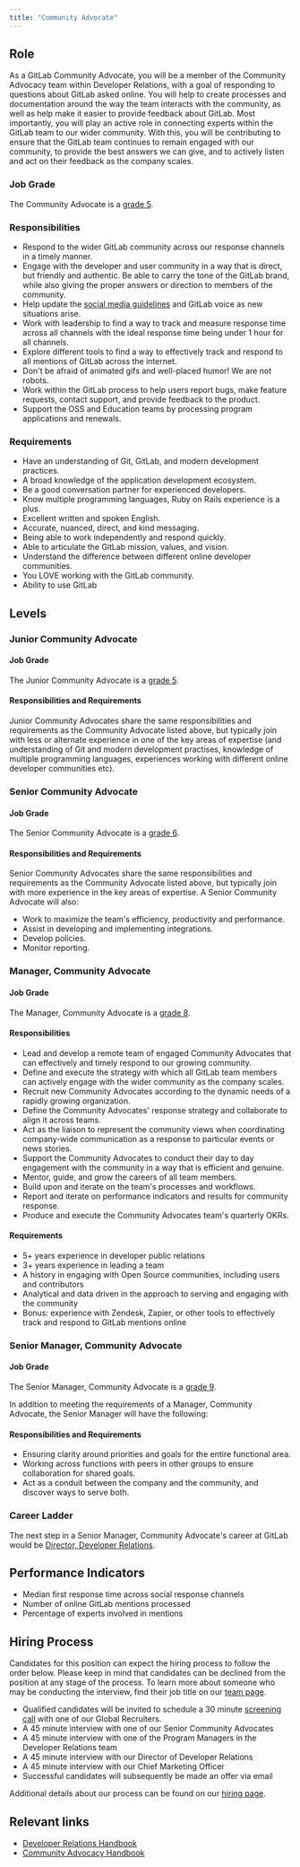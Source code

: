 ```yaml
---
title: "Community Advocate"
---
```


## Role

As a GitLab Community Advocate, you will be a member of the Community Advocacy team within Developer Relations, with a goal of responding to questions about GitLab asked online. You will help to create processes and documentation around the way the team interacts with the community, as well as help make it easier to provide feedback about GitLab. Most importantly, you will play an active role in connecting experts within the GitLab team to our wider community. With this, you will be contributing to ensure that the GitLab team continues to remain engaged with our community, to provide the best answers we can give, and to actively listen and act on their feedback as the company scales.

### Job Grade

The Community Advocate is a [grade 5](https://about.gitlab.com/handbook/total-rewards/compensation/compensation-calculator/#gitlab-job-grades).

### Responsibilities

- Respond to the wider GitLab community across our response channels in a timely manner.
- Engage with the developer and user community in a way that is direct, but friendly and authentic. Be able to carry the tone of the GitLab brand, while also giving the proper answers or direction to members of the community.
- Help update the [social media guidelines](https://about.gitlab.com/handbook/marketing/team-member-social-media-policy/) and GitLab voice as new situations arise.
- Work with leadership to find a way to track and measure response time across all channels with the ideal response time being under 1 hour for all channels.
- Explore different tools to find a way to effectively track and respond to all mentions of GitLab across the internet.
- Don't be afraid of animated gifs and well-placed humor! We are not robots.
- Work within the GitLab process to help users report bugs, make feature requests, contact support, and provide feedback to the product.
- Support the OSS and Education teams by processing program applications and renewals.

### Requirements

- Have an understanding of Git, GitLab, and modern development practices.
- A broad knowledge of the application development ecosystem.
- Be a good conversation partner for experienced developers.
- Know multiple programming languages, Ruby on Rails experience is a plus.
- Excellent written and spoken English.
- Accurate, nuanced, direct, and kind messaging.
- Being able to work independently and respond quickly.
- Able to articulate the GitLab mission, values, and vision.
- Understand the difference between different online developer communities.
- You LOVE working with the GitLab community.
- Ability to use GitLab

## Levels

### Junior Community Advocate

#### Job Grade

The Junior Community Advocate is a [grade 5](https://about.gitlab.com/handbook/total-rewards/compensation/compensation-calculator/#gitlab-job-grades).

#### Responsibilities and Requirements

Junior Community Advocates share the same responsibilities and requirements as the Community Advocate listed above, but typically join with less or alternate experience in one of the key areas of expertise (and understanding of Git and modern development practises, knowledge of multiple programming languages, experiences working with different online developer communities etc).


### Senior Community Advocate

#### Job Grade

The Senior Community Advocate is a [grade 6](https://about.gitlab.com/handbook/total-rewards/compensation/compensation-calculator/#gitlab-job-grades).

#### Responsibilities and Requirements

Senior Community Advocates share the same responsibilities and requirements as the Community Advocate listed above, but typically join with more experience in the key areas of expertise. A Senior Community Advocate will also:
- Work to maximize the team's efficiency, productivity and performance.
- Assist in developing and implementing integrations.
- Develop policies.
- Monitor reporting.

### Manager, Community Advocate

#### Job Grade

The Manager, Community Advocate is a [grade 8](https://about.gitlab.com/handbook/total-rewards/compensation/compensation-calculator/#gitlab-job-grades).

#### Responsibilities

- Lead and develop a remote team of engaged Community Advocates that can effectively and timely respond to our growing community.
- Define and execute the strategy with which all GitLab team members can actively engage with the wider community as the company scales.
- Recruit new Community Advocates according to the dynamic needs of a rapidly growing organization.
- Define the Community Advocates' response strategy and collaborate to align it across teams.
- Act as the liaison to represent the community views when coordinating company-wide communication as a response to particular events or news stories.
- Support the Community Advocates to conduct their day to day engagement with the community in a way that is efficient and genuine.
- Mentor, guide, and grow the careers of all team members.
- Build upon and iterate on the team's processes and workflows.
- Report and iterate on performance indicators and results for community response.
- Produce and execute the Community Advocates team's quarterly OKRs.

#### Requirements

- 5+ years experience in developer public relations
- 3+ years experience in leading a team
- A history in engaging with Open Source communities, including users and contributors
- Analytical and data driven in the approach to serving and engaging with the community
- Bonus: experience with Zendesk, Zapier, or other tools to effectively track and respond to GitLab mentions online

### Senior Manager, Community Advocate

#### Job Grade

The Senior Manager, Community Advocate is a [grade 9](https://about.gitlab.com/handbook/total-rewards/compensation/compensation-calculator/#gitlab-job-grades).

In addition to meeting the requirements of a Manager, Community Advocate, the Senior Manager will have the following:

#### Responsibilities and Requirements

- Ensuring clarity around priorities and goals for the entire functional area.
- Working across functions with peers in other groups to ensure collaboration for shared goals.
- Act as a conduit between the company and the community, and discover ways to serve both.


### Career Ladder

The next step in a Senior Manager, Community Advocate's career at GitLab would be [Director, Developer Relations](https://about.gitlab.com/job-families/marketing/director-of-developer-relations/).

## Performance Indicators

- Median first response time across social response channels
- Number of online GitLab mentions processed
- Percentage of experts involved in mentions

## Hiring Process

Candidates for this position can expect the hiring process to follow the order below. Please keep in mind that candidates can be declined from the position at any stage of the process. To learn more about someone who may be conducting the interview, find their job title on our [team page](https://about.gitlab.com/company/team/).

- Qualified candidates will be invited to schedule a 30 minute [screening call](https://about.gitlab.com/handbook/hiring/interviewing/#screening-call) with one of our Global Recruiters.
- A 45 minute interview with one of our Senior Community Advocates
- A 45 minute interview with one of the Program Managers in the Developer Relations team
- A 45 minute interview with our Director of Developer Relations
- A 45 minute interview with our Chief Marketing Officer
- Successful candidates will subsequently be made an offer via email

Additional details about our process can be found on our [hiring page](https://about.gitlab.com/handbook/hiring/).

## Relevant links

- [Developer Relations Handbook](https://about.gitlab.com/handbook/marketing/developer-relations)
- [Community Advocacy Handbook](https://about.gitlab.com/handbook/marketing/developer-relations/community-advocacy)
